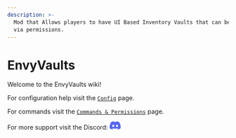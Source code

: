 ```yaml
---
description: >-
  Mod that Allows players to have UI Based Inventory Vaults that can be assigned
  via permissions.
---
```


# EnvyVaults

Welcome to the EnvyVaults wiki!

For configuration help visit the [`Config`](config.md) page.

For commands visit the [`Commands & Permissions`](https://app.gitbook.com/o/VBNbt9QKM9Bl2VRr86F1/s/y9PJxPPXscaXBT8YDkH8/) page.

For more support visit the Discord: <a href="https://discord.envyware.co.uk"><img src="/img/icon_clyde_blurple_RGB.svg" alt="Discord" width="25"/></a>
